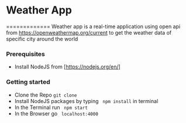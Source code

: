 # Weather App
=============
Weather app is a real-time application using open api from https://openweathermap.org/current to get the weather data of specific city around the world


### Prerequisites
* Install NodeJS from [https://nodejs.org/en/]

### Getting started
* Clone the Repo ```git clone```
* Install NodeJS packages by typing ``` npm install``` in terminal
* In the Terminal run ``` npm start```
* In the Browser go ``` localhost:4000```
